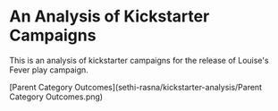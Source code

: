 # An Analysis of Kickstarter Campaigns

This is an analysis of kickstarter campaigns for the release of Louise's Fever play campaign.


[Parent Category Outcomes](sethi-rasna/kickstarter-analysis/Parent Category Outcomes.png)
